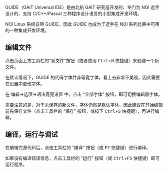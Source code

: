 GUIDE（GAIT Universal IDE）是由北航 GAIT 研究组开发的、专门为 NOI 选手设计的、支持 C/C++/Pascal 三种程序设计语言的小型集成开发环境。

NOI Linux 系统自带 GUIDE，因此 GUIDE 也成为了选手在 NOI 系列比赛中可用的一种集成开发环境。

## 编辑文件

点击页面上方工具栏的“新文件”按钮（或者使用 <kbd>Ctrl</kbd>+<kbd>N</kbd> 快捷键）来创建一个新文件。

在默认情况下，GUIDE 的代码字体并非等宽字体，看上去非常不美观，因此需要在设置中更改字体。

在 编辑->选项->语法高亮设置 中，点击 “全部字体” 按钮，即可切换编辑器字体。

需要注意的是，对于未保存的新文件，字体仍然是默认字体。因此建议在开始编辑前先保存文件（点击工具栏的 “保存” 按钮，或按下 <kbd>Ctrl</kbd>+<kbd>S</kbd> 快捷键），再进行编辑。

## 编译，运行与调试

在编辑完源代码后，点击工具栏的 “编译” 按钮（或 <kbd>F7</kbd> 快捷键）进行编译。

如果没有编译错误信息，点击工具栏的 “运行” 按钮（或 <kbd>Ctrl</kbd>+<kbd>F5</kbd> 快捷键）即可运行程序。

